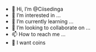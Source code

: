 - 👋 Hi, I’m @Ciisedinga
- 👀 I’m interested in ...
- 🌱 I’m currently learning ...
- 💞️ I’m looking to collaborate on ...
- 📫 How to reach me ...
- 🥺 I want coins

<!---
Ciisedinga/Ciisedinga is a ✨ special ✨ repository because its `README.md` (this file) appears on your GitHub profile.
You can click the Preview link to take a look at your changes.
--->
